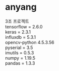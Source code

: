 # anyang
3조 프로젝트   
tensorflow = 2.6.0   
keras = 2.3.1   
influxdb = 5.3.1   
opencv-python 4.5.3.56   
pyserial = 3.5   
imutils = 0.5.3   
numpy = 1.19.5   
pandas = 1.3.3   
